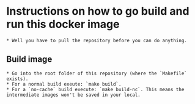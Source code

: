 # Instructions on how to go build and run this docker image  
    * Well you have to pull the repository before you can do anything.  

## Build image  
    * Go into the root folder of this repository (where the `Makefile` exists).  
    * For a normal build exeute: `make build`.  
    * For a `no-cache` build execute: `make build-nc`. This means the intermediate images won't be saved in your local.  
